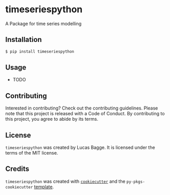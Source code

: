# timeseriespython

A Package for time series modelling

## Installation

```bash
$ pip install timeseriespython
```

## Usage

- TODO

## Contributing

Interested in contributing? Check out the contributing guidelines. Please note that this project is released with a Code of Conduct. By contributing to this project, you agree to abide by its terms.

## License

`timeseriespython` was created by Lucas Bagge. It is licensed under the terms of the MIT license.

## Credits

`timeseriespython` was created with [`cookiecutter`](https://cookiecutter.readthedocs.io/en/latest/) and the `py-pkgs-cookiecutter` [template](https://github.com/py-pkgs/py-pkgs-cookiecutter).
